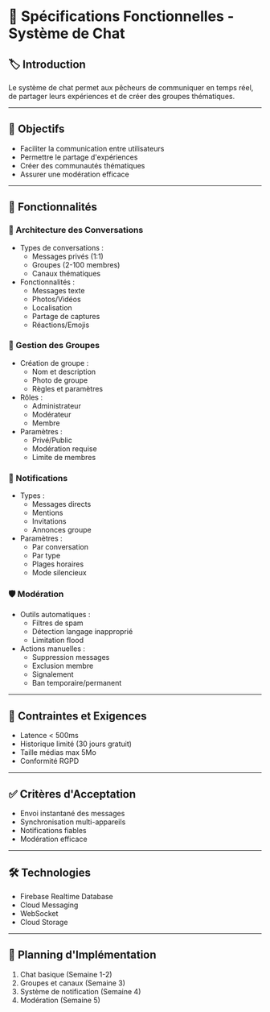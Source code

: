 # 📄 Spécifications Fonctionnelles - Système de Chat

## 🏷️ Introduction

Le système de chat permet aux pêcheurs de communiquer en temps réel, de partager leurs expériences et de créer des groupes thématiques.

---

## 🎯 Objectifs

- Faciliter la communication entre utilisateurs
- Permettre le partage d'expériences
- Créer des communautés thématiques
- Assurer une modération efficace

---

## 🔑 Fonctionnalités

### 💬 Architecture des Conversations

- Types de conversations :
  - Messages privés (1:1)
  - Groupes (2-100 membres)
  - Canaux thématiques
- Fonctionnalités :
  - Messages texte
  - Photos/Vidéos
  - Localisation
  - Partage de captures
  - Réactions/Emojis

### 👥 Gestion des Groupes

- Création de groupe :
  - Nom et description
  - Photo de groupe
  - Règles et paramètres
- Rôles :
  - Administrateur
  - Modérateur
  - Membre
- Paramètres :
  - Privé/Public
  - Modération requise
  - Limite de membres

### 🔔 Notifications

- Types :
  - Messages directs
  - Mentions
  - Invitations
  - Annonces groupe
- Paramètres :
  - Par conversation
  - Par type
  - Plages horaires
  - Mode silencieux

### 🛡️ Modération

- Outils automatiques :
  - Filtres de spam
  - Détection langage inapproprié
  - Limitation flood
- Actions manuelles :
  - Suppression messages
  - Exclusion membre
  - Signalement
  - Ban temporaire/permanent

---

## 📌 Contraintes et Exigences

- Latence < 500ms
- Historique limité (30 jours gratuit)
- Taille médias max 5Mo
- Conformité RGPD

---

## ✅ Critères d'Acceptation

- Envoi instantané des messages
- Synchronisation multi-appareils
- Notifications fiables
- Modération efficace

---

## 🛠️ Technologies

- Firebase Realtime Database
- Cloud Messaging
- WebSocket
- Cloud Storage

---

## 📅 Planning d'Implémentation

1. Chat basique (Semaine 1-2)
2. Groupes et canaux (Semaine 3)
3. Système de notification (Semaine 4)
4. Modération (Semaine 5) 